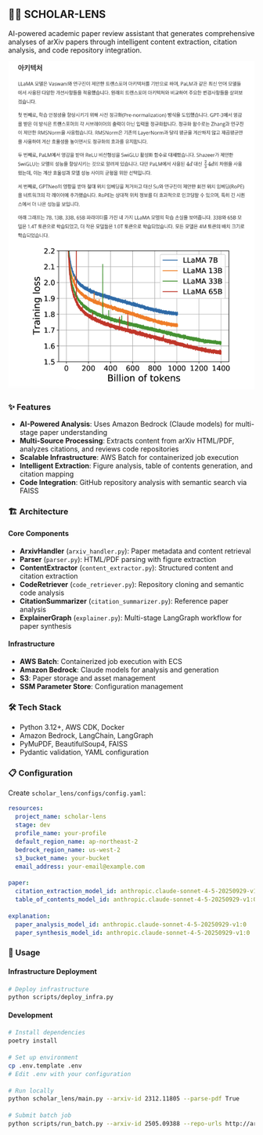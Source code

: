 ## 👩‍🏫 SCHOLAR-LENS

AI-powered academic paper review assistant that generates comprehensive analyses of arXiv papers through intelligent content extraction, citation analysis, and code repository integration.

![Sample](./assets/sample.png)

### ✨ Features

- **AI-Powered Analysis**: Uses Amazon Bedrock (Claude models) for multi-stage paper understanding
- **Multi-Source Processing**: Extracts content from arXiv HTML/PDF, analyzes citations, and reviews code repositories
- **Scalable Infrastructure**: AWS Batch for containerized job execution
- **Intelligent Extraction**: Figure analysis, table of contents generation, and citation mapping
- **Code Integration**: GitHub repository analysis with semantic search via FAISS

### 🏗️ Architecture

#### Core Components
- **ArxivHandler** (`arxiv_handler.py`): Paper metadata and content retrieval
- **Parser** (`parser.py`): HTML/PDF parsing with figure extraction
- **ContentExtractor** (`content_extractor.py`): Structured content and citation extraction
- **CodeRetriever** (`code_retriever.py`): Repository cloning and semantic code analysis
- **CitationSummarizer** (`citation_summarizer.py`): Reference paper analysis
- **ExplainerGraph** (`explainer.py`): Multi-stage LangGraph workflow for paper synthesis

#### Infrastructure
- **AWS Batch**: Containerized job execution with ECS
- **Amazon Bedrock**: Claude models for analysis and generation
- **S3**: Paper storage and asset management
- **SSM Parameter Store**: Configuration management

### 🛠️ Tech Stack

- Python 3.12+, AWS CDK, Docker
- Amazon Bedrock, LangChain, LangGraph
- PyMuPDF, BeautifulSoup4, FAISS
- Pydantic validation, YAML configuration

### 📋 Configuration

Create `scholar_lens/configs/config.yaml`:

```yaml
resources:
  project_name: scholar-lens
  stage: dev
  profile_name: your-profile
  default_region_name: ap-northeast-2
  bedrock_region_name: us-west-2
  s3_bucket_name: your-bucket
  email_address: your-email@example.com

paper:
  citation_extraction_model_id: anthropic.claude-sonnet-4-5-20250929-v1:0
  table_of_contents_model_id: anthropic.claude-sonnet-4-5-20250929-v1:0

explanation:
  paper_analysis_model_id: anthropic.claude-sonnet-4-5-20250929-v1:0
  paper_synthesis_model_id: anthropic.claude-sonnet-4-5-20250929-v1:0
```

### 🚀 Usage

#### Infrastructure Deployment
```bash
# Deploy infrastructure
python scripts/deploy_infra.py
```

#### Development
```bash
# Install dependencies
poetry install

# Set up environment
cp .env.template .env
# Edit .env with your configuration

# Run locally
python scholar_lens/main.py --arxiv-id 2312.11805 --parse-pdf True

# Submit batch job
python scripts/run_batch.py --arxiv-id 2505.09388 --repo-urls http://arxiv.org/pdf/2505.09388v1
```
